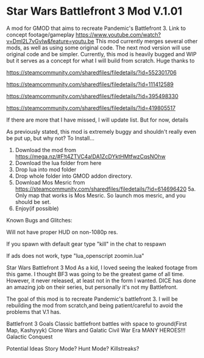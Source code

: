 # Star Wars Battlefront 3 Mod V.1.01
A mod for GMOD that aims to recreate Pandemic's Battlefront 3. Link to concept footage/gameplay https://www.youtube.com/watch?v=Dml2L7vGvIw&feature=youtu.be
This mod currently merges several other mods, as well as using some original code. The next mod version will use original code and be simpler.
Currently, this mod is heavily bugged and WIP but it serves as a concept for what I will build from scratch. Huge thanks to


  https://steamcommunity.com/sharedfiles/filedetails/?id=552301706
  
  
  https://steamcommunity.com/sharedfiles/filedetails/?id=111412589
  
  
  https://steamcommunity.com/sharedfiles/filedetails/?id=395498330
  
  
  https://steamcommunity.com/sharedfiles/filedetails/?id=419805517
  
  If there are more that I have missed, I will update list. But for now, details
  
As previously stated, this mod is extremely buggy and shouldn't really even be put up, but why not?
To Install...
1. Download the mod from https://mega.nz/#F!t4ZTVC4a!DA1ZcDYktHMtfwzCqsNOhw
2. Download the lua folder from here
3. Drop lua into mod folder
4. Drop whole folder into GMOD addon directory.
5. Download Mos Mesric from https://steamcommunity.com/sharedfiles/filedetails/?id=614696420
5a. Only map that works is Mos Mesric. So launch mos mesric, and you should be set. 
6. Enjoy(if possible)

Known Bugs and Glitches:


  Will not have proper HUD on non-1080p res.
  
  
  If you spawn with default gear type "kill" in the chat to respawn
  
  
  If ads does not work, type "lua_openscript zoomin.lua"
 
Star Wars Battlefront 3 Mod
As a kid, I loved seeing the leaked footage from this game. I thought BF3 was going to be the greatest game of all time.
However, it never released, at least not in the form I wanted. DICE has done an amazing job on their series, but personally
it's not my Battlefront. 

The goal of this mod is to recreate Pandemic's battlefront 3. I will be rebuilding the mod from scratch,and being patient/careful to avoid the problems that V.1
has. 

Battlefront 3 Goals
  Classic battlefront battles with space to ground(First Map, Kashyyyk)
  Clone Wars and Galatic Civil War Era
  MANY HEROES!!!
  Galactic Conquest
  
Potential Ideas
  Story Mode?
  Hunt Mode?
  Killstreaks?
  


  
  
